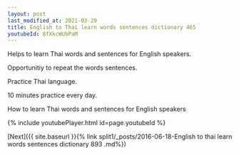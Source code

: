 ```yaml
---
layout: post
last_modified_at: 2021-03-29
title: English to Thai learn words sentences dictionary 465 
youtubeId: 8fXkcWUbPaM
---
```

 
 
Helps to learn Thai words and sentences for English speakers.

Opportunitiy to repeat the words sentences. 

Practice Thai language. 
 
10 minutes practice every day. 
 
How to learn Thai words and sentences for English speakers 
 
{% include youtubePlayer.html id=page.youtubeId %}
 
 
[Next]({{ site.baseurl }}{% link  split1/_posts/2016-06-18-English to thai learn words sentences dictionary 893 .md%})
 
